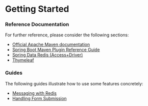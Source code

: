# Getting Started

### Reference Documentation
For further reference, please consider the following sections:

* [Official Apache Maven documentation](https://maven.apache.org/guides/index.html)
* [Spring Boot Maven Plugin Reference Guide](https://docs.spring.io/spring-boot/docs/2.2.6.RELEASE/maven-plugin/)
* [Spring Data Redis (Access+Driver)](https://docs.spring.io/spring-boot/docs/2.2.6.RELEASE/reference/htmlsingle/#boot-features-redis)
* [Thymeleaf](https://docs.spring.io/spring-boot/docs/2.2.6.RELEASE/reference/htmlsingle/#boot-features-spring-mvc-template-engines)

### Guides
The following guides illustrate how to use some features concretely:

* [Messaging with Redis](https://spring.io/guides/gs/messaging-redis/)
* [Handling Form Submission](https://spring.io/guides/gs/handling-form-submission/)

